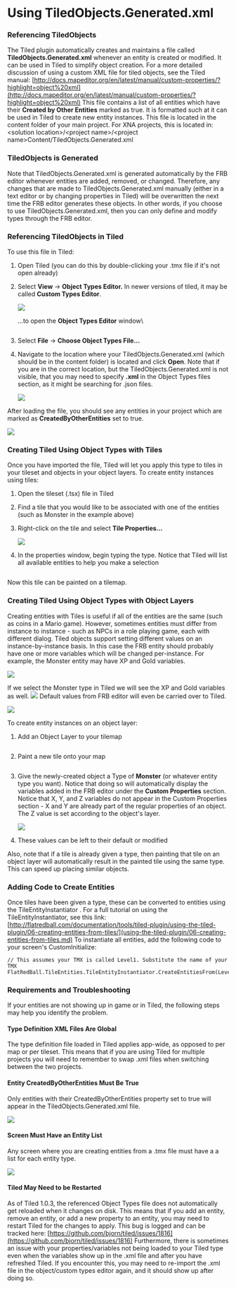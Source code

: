 # Using TiledObjects.Generated.xml

### Referencing TiledObjects

The Tiled plugin automatically creates and maintains a file called **TiledObjects.Generated.xml** whenever an entity is created or modified. It can be used in Tiled to simplify object creation. For a more detailed discussion of using a custom XML file for tiled objects, see the Tiled manual: [http://docs.mapeditor.org/en/latest/manual/custom-properties/?highlight=object%20xml](http://docs.mapeditor.org/en/latest/manual/custom-properties/?highlight=object%20xml) This file contains a list of all entities which have their **Created by Other Entities** marked as true. It is formatted such at it can be used in Tiled to create new entity instances. This file is located in the content folder of your main project. For XNA projects, this is located in: \<solution location>/\<project name>/\<project name>Content/TiledObjects.Generated.xml

### TiledObjects is Generated

Note that TiledObjects.Generated.xml is generated automatically by the FRB editor whenever entities are added, removed, or changed. Therefore, any changes that are made to TiledObjects.Generated.xml manually (either in a text editor or by changing properties in Tiled) will be overwritten the next time the FRB editor generates these objects. In other words, if you choose to use TiledObjects.Generated.xml, then you can only define and modify types through the FRB editor.

### Referencing TiledObjects in Tiled

To use this file in Tiled:

1. Open Tiled (you can do this by double-clicking your .tmx file if it's not open already)
2.  Select **View** -> **Object Types Editor.** In newer versions of tiled, it may be called **Custom Types Editor**.

    ![](../.gitbook/assets/2018-12-img\_5c22ac940a2dc.png)

    ...to open the **Object Types Editor** window\\

    <figure><img src="../.gitbook/assets/2017-11-img_5a0679f01841a.png" alt=""><figcaption></figcaption></figure>
3. Select **File** -> **Choose Object Types File...**
4.  Navigate to the location where your TiledObjects.Generated.xml (which should be in the content folder) is located and click **Open**. Note that if you are in the correct location, but the TiledObjects.Generated.xml is not visible, that you may need to specify **.xml** in the Object Types files section, as it might be searching for .json files.

    ![](../.gitbook/assets/2017-11-img\_5a07599a7109a.png)

After loading the file, you should see any entities in your project which are marked as **CreatedByOtherEntities** set to true.

![](../.gitbook/assets/2017-11-img\_5a0759e66c544.png)

### Creating Tiled Using Object Types with Tiles

Once you have imported the file, Tiled will let you apply this type to tiles in your tileset and objects in your object layers. To create entity instances using tiles:

1. Open the tileset (.tsx) file in Tiled
2. Find a tile that you would like to be associated with one of the entities (such as Monster in the example above)
3.  Right-click on the tile and select **Tile Properties...**

    ![](../.gitbook/assets/2017-11-img\_5a076066b498e.png)
4. In the properties window, begin typing the type. Notice that Tiled will list all available entities to help you make a selection

<figure><img src="../.gitbook/assets/2017-11-2017-11-11_13-42-57.gif" alt=""><figcaption></figcaption></figure>

Now this tile can be painted on a tilemap.

### Creating Tiled Using Object Types with Object Layers

Creating entities with Tiles is useful if all of the entities are the same (such as coins in a Mario game). However, sometimes entities must differ from instance to instance - such as NPCs in a role playing game, each with different dialog. Tiled objects support setting different values on an instance-by-instance basis. In this case the FRB entity should probably have one or more variables which will be changed per-instance. For example, the Monster entity may have XP and Gold variables.

![](../.gitbook/assets/2017-11-img\_5a0785ad72bdb.png)

If we select the Monster type in Tiled we will see the XP and Gold variables as well. ![](../.gitbook/assets/2017-11-img\_5a0785f21b23c.png) Default values from FRB editor will even be carried over to Tiled.

![](../.gitbook/assets/2017-11-img\_5a07894bdab5b.png)

To create entity instances on an object layer:

1. Add an Object Layer to your tilemap

<figure><img src="../.gitbook/assets/2017-11-2017-11-11_16-22-34.gif" alt=""><figcaption></figcaption></figure>

2. Paint a new tile onto your map

<figure><img src="../.gitbook/assets/2017-11-2017-11-11_16-24-45.gif" alt=""><figcaption></figcaption></figure>

3.  Give the newly-created object a Type of **Monster** (or whatever entity type you want). Notice that doing so will automatically display the variables added in the FRB editor under the **Custom Properties** section. Notice that X, Y, and Z variables do not appear in the Custom Properties section - X and Y are already part of the regular properties of an object. The Z value is set according to the object's layer.

    ![](../.gitbook/assets/2017-11-img\_5a0787624b1c3.png)
4. These values can be left to their default or modified

Also, note that if a tile is already given a type, then painting that tile on an object layer will automatically result in the painted tile using the same type. This can speed up placing similar objects.

### Adding Code to Create Entities

Once tiles have been given a type, these can be converted to entities using the TileEntityInstantiator . For a full tutorial on using the TileEntityInstantiator, see this link: [http://flatredball.com/documentation/tools/tiled-plugin/using-the-tiled-plugin/06-creating-entities-from-tiles/](using-the-tiled-plugin/06-creating-entities-from-tiles.md) To instantiate all entities, add the following code to your screen's CustomInitialize:

```lang:c#
// This assumes your TMX is called Level1. Substitute the name of your TMX
FlatRedBall.TileEntities.TileEntityInstantiator.CreateEntitiesFrom(Level1);
```

### Requirements and Troubleshooting

If your entities are not showing up in game or in Tiled, the following steps may help you identify the problem.

#### Type Definition XML Files Are Global

The type definition file loaded in Tiled applies app-wide, as opposed to per map or per tileset. This means that if you are using Tiled for multiple projects you will need to remember to swap .xml files when switching between the two projects.

#### Entity CreatedByOtherEntities Must Be True

Only entities with their CreatedByOtherEntities property set to true will appear in the TiledObjects.Generated.xml file.

![](../.gitbook/assets/2017-11-img\_5a078306b89e8.png)

#### Screen Must Have an Entity List

Any screen where you are creating entities from a .tmx file must have a a list for each entity type.

![](../.gitbook/assets/2017-11-img\_5a078364558b2.png)

#### Tiled May Need to be Restarted

As of Tiled 1.0.3, the referenced Object Types file does not automatically get reloaded when it changes on disk. This means that if you add an entity, remove an entity, or add a new property to an entity, you may need to restart Tiled for the changes to apply. This bug is logged and can be tracked here: [https://github.com/bjorn/tiled/issues/1816](https://github.com/bjorn/tiled/issues/1816) Furthermore, there is sometimes an issue with your properties/variables not being loaded to your Tiled type even when the variables show up in the .xml file and after you have refreshed Tiled. If you encounter this, you may need to re-import the .xml file in the object/custom types editor again, and it should show up after doing so.

###
